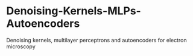 # Denoising-Kernels-MLPs-Autoencoders
Denoising kernels, multilayer perceptrons and autoencoders for electron microscopy
